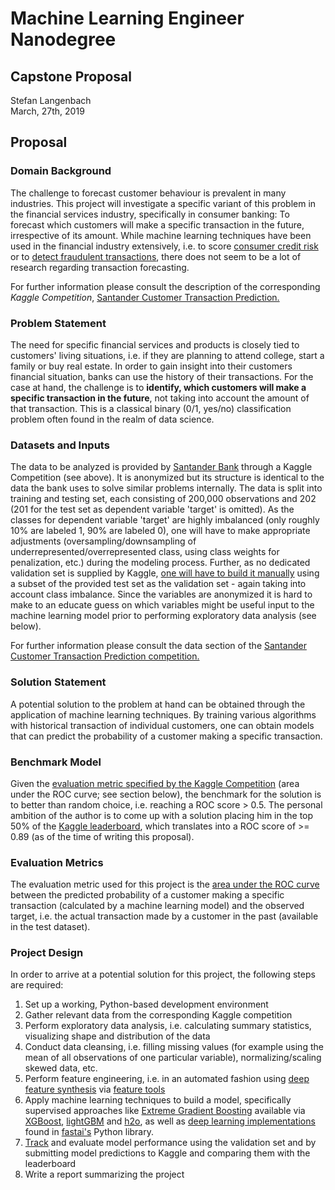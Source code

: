 # Machine Learning Engineer Nanodegree
## Capstone Proposal
Stefan Langenbach  
March, 27th, 2019

## Proposal

### Domain Background
The challenge to forecast customer behaviour is prevalent in many industries. This project will investigate a specific 
variant of this problem in the financial services industry, specifically in consumer banking: To forecast which
customers will make a specific transaction in the future, irrespective of its amount. While machine learning techniques
have been used in the financial industry extensively, i.e. to score 
[consumer credit risk](https://www.sciencedirect.com/science/article/pii/S0378426610002372) or to
[detect fraudulent transactions](https://link.springer.com/article/10.1007/s11280-012-0178-0), there does not seem to
be a lot of research regarding transaction forecasting.

For further information please consult the description of the corresponding _Kaggle Competition_,
 [Santander Customer Transaction Prediction.](https://www.kaggle.com/c/santander-customer-transaction-prediction) 

### Problem Statement
The need for specific financial services and products is closely tied to customers' living situations, i.e. if they are
planning to attend college, start a family or buy real estate. In order to gain insight into their customers financial
situation, banks can use the history of their transactions. For the case at hand, the challenge is to **identify, which
customers will make a specific transaction in the future**, not taking into account the amount of that transaction. This
is a classical binary (0/1, yes/no) classification problem often found in the realm of data science.

### Datasets and Inputs
The data to be analyzed is provided by [Santander Bank](https://www.santanderbank.com/us/personal)
 through a Kaggle Competition (see above). It is anonymized but its structure is identical to the data the bank uses 
 to solve similar problems internally. The data is split into training and testing set, each consisting of 200,000 
 observations and 202 (201 for the test set as dependent variable 'target' is omitted). As the classes for dependent 
 variable 'target' are highly imbalanced (only roughly 10% are labeled 1, 90% are labeled 0), one will have to make 
 appropriate adjustments (oversampling/downsampling of underrepresented/overrepresented class, using class weights for 
 penalization, etc.) during the modeling process. Further, as no dedicated validation set is supplied by Kaggle, 
 [one will have to build it manually](https://www.fast.ai/2017/11/13/validation-sets/) using a subset of the
 provided test set as the validation set - again taking into account class imbalance. Since the variables are anonymized
 it is hard to make to an educate guess on which variables might be useful input to the machine learning model prior 
 to performing exploratory data analysis (see below).

For further information please consult the data section of the 
[Santander Customer Transaction Prediction competition.](https://www.kaggle.com/c/santander-customer-transaction-prediction/data)

### Solution Statement
A potential solution to the problem at hand can be obtained through the application of machine learning techniques.
By training various algorithms with historical transaction of individual customers, one can obtain models that can
predict the probability of a customer making a specific transaction.

### Benchmark Model
Given the [evaluation metric specified by the Kaggle Competition](https://www.kaggle.com/c/santander-customer-transaction-prediction#evaluation)
 (area under the ROC curve; see section below), the benchmark for the solution is to better than random choice, 
 i.e. reaching a ROC score > 0.5. The personal ambition of the author is to come up with a solution placing him in the 
 top 50% of the [Kaggle leaderboard](https://www.kaggle.com/c/santander-customer-transaction-prediction/leaderboard),
which translates into a ROC score of >= 0.89 (as of the time of writing this proposal).

### Evaluation Metrics
The evaluation metric used for this project is the 
[area under the ROC curve](https://en.wikipedia.org/wiki/Receiver_operating_characteristic) between the predicted
 probability of a customer making a specific transaction (calculated by a machine learning model) and the observed
 target, i.e. the actual transaction made by a customer in the past (available in the test dataset).

### Project Design
In order to arrive at a potential solution for this project, the following steps are required:

1. Set up a working, Python-based development environment
2. Gather relevant data from the corresponding Kaggle competition
3. Perform exploratory data analysis, i.e. calculating summary statistics, visualizing shape and distribution of the data
4. Conduct data cleansing, i.e. filling missing values (for example using the mean of all observations of one particular
variable), normalizing/scaling skewed data, etc.
5. Perform feature engineering, i.e. in an automated fashion using 
[deep feature synthesis](https://dai.lids.mit.edu/wp-content/uploads/2017/10/DSAA_DSM_2015.pdf)
via [feature tools](https://www.featuretools.com/)
6. Apply machine learning techniques to build a model, specifically supervised approaches like 
[Extreme Gradient Boosting](https://xgboost.readthedocs.io/en/latest/tutorials/model.html) available via 
[XGBoost](https://github.com/dmlc/xgboost), [lightGBM](https://github.com/Microsoft/LightGBM) and 
[h2o](https://www.h2o.ai/products/h2o/#features), as well as 
[deep learning implementations](https://www.fast.ai/2018/04/29/categorical-embeddings/) found in 
[fastai's](https://docs.fast.ai/) Python library.
7. [Track](https://mlflow.org/docs/latest/tracking.html) and evaluate model performance using the validation set and by
 submitting model predictions to Kaggle and comparing them with the leaderboard
8. Write a report summarizing the project
